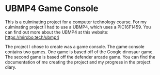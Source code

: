 # UBMP4 Game Console

This is a culminating project for a computer technology course. For my culminating project I had to use a UBMP4, which uses a PIC16F1459. You can find out 
more about the UBMP4 at this website: https://mirobo.tech/ubmp4 

The project I chose to create was a game console. The game console contains two games. One game is based off of the Google dinosaur game. The second game is based off the defender arcade game. You can find the documentation of me creating the project and my progress in the project diary.
